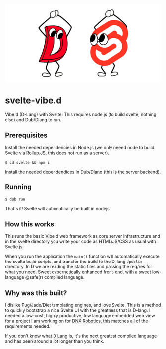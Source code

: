 ![Svelte-Vibe.d](logo.png)

# svelte-vibe.d
Vibe.d (D-Lang) with Svelte! This requires node.js (to build svelte, nothing else) and Dub/Dlang to run. 

## Prerequisites 

Install the needed dependencies in Node.js (we only neeed node to build Svelte via Rollup.JS, this does not run as a server).
```
$ cd svelte && npm i
```

Install the needed dependendices in Dub/Dlang (this is the server backend).

## Running

``` 
$ dub run 
```

That's it! Svelte will automatically be built in nodejs.

## How this works: 

This runs the basic Vibe.d web framework as  core server infrastructure and in the svelte directory you write your code as HTML/JS/CSS as usual with Svelte.js. 

When you run the application the ```main()``` function will automatically execute the svelte build scripts, and transfer the build to the D-lang ```/public``` directory. In D we are reading the static files and passing the req/res for what you need. Sweet cybernetically enhanced front-end, with a sweet low-language @safe(r) compiled language. 

## Why was this built?

I dislike Pug/Jade/Diet templating engines, and love Svelte. This is a method to quickly bootstrap a nice Svelte UI with the greatness that is D-lang. I needed a low-cost, highly productive, low language embedded web view for a project I am working on for [DNX Robotics](https://dnxrobotics.com), this matches all of the requirements needed.

If you don't know what [D Lang](https://dlang.org/) is, it's the next greatest compiled language and has been around a lot longer than you think. 

